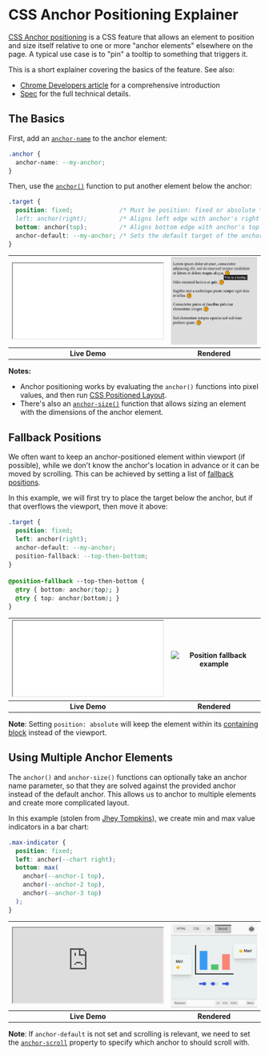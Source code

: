 <link rel="stylesheet" href="../common/explainer-common.css">

# CSS Anchor Positioning Explainer

[CSS Anchor positioning](https://drafts.csswg.org/css-anchor-position-1/) is a
CSS feature that allows an element to position and size itself relative to one
or more "anchor elements" elsewhere on the page. A typical use case is to "pin"
a tooltip to something that triggers it.

This is a short explainer covering the basics of the feature. See also:
- [Chrome Developers article](https://developer.chrome.com/blog/tether-elements-to-each-other-with-css-anchor-positioning)
  for a comprehensive introduction
- [Spec](https://drafts.csswg.org/css-anchor-position-1/) for the full technical
  details.

## The Basics

First, add an
[`anchor-name`](https://drafts.csswg.org/css-anchor-position-1/#propdef-anchor-name)
to the anchor element:

```css
.anchor {
  anchor-name: --my-anchor;
}
```

Then, use the
[`anchor()`](https://drafts.csswg.org/css-anchor-position-1/#anchor-pos)
function to put another element below the anchor:

```css
.target {
  position: fixed;             /* Must be position: fixed or absolute *
  left: anchor(right);         /* Aligns left edge with anchor's right edge */
  bottom: anchor(top);         /* Aligns bottom edge with anchor's top edge */
  anchor-default: --my-anchor; /* Sets the default target of the anchor() function */
}
```

| <iframe class="demo" src="./anchor-basic.html"></iframe> | ![Basic Example](./anchor-basic.png) |
| :-----------: | :----------: |
| **Live Demo** | **Rendered** |

**Notes:**
- Anchor positioning works by evaluating the `anchor()` functions into pixel
  values, and then run
  [CSS Positioned Layout](https://developer.mozilla.org/en-US/docs/Web/CSS/CSS_Positioning).
- There's also an
  [`anchor-size()`](https://drafts.csswg.org/css-anchor-position-1/#anchor-size)
  function that allows sizing an element with the dimensions of the anchor
  element.

## Fallback Positions

We often want to keep an anchor-positioned element within viewport (if
possible), while we don't know the anchor's location in advance or it can be
moved by scrolling.  This can be achieved by setting a list of [fallback
positions](https://drafts.csswg.org/css-anchor-position-1/#fallback).

In this example, we will first try to place the target below the anchor, but if
that overflows the viewport, then move it above:

```css
.target {
  position: fixed;
  left: anchor(right);
  anchor-default: --my-anchor;
  position-fallback: --top-then-bottom;
}

@position-fallback --top-then-bottom {
  @try { bottom: anchor(top); }
  @try { top: anchor(bottom); }
}
```

| <iframe class="demo" src="./position-fallback.html"></iframe> | <img class="demo" src="./position-fallback.gif" alt="Position fallback example"> |
| :-----------: | :----------: |
| **Live Demo** | **Rendered** |

**Note**: Setting `position: absolute` will keep the element within its
[containing block](https://drafts.csswg.org/css-position-3/#def-cb) instead of
the viewport.

## Using Multiple Anchor Elements

The `anchor()` and `anchor-size()` functions can optionally take an anchor name
parameter, so that they are solved against the provided anchor instead of the
default anchor. This allows us to anchor to multiple elements and create more
complicated layout.

In this example (stolen from
[Jhey Tompkins](https://developer.chrome.com/blog/tether-elements-to-each-other-with-css-anchor-positioning/#bar-chart-calc)),
we create min and max value indicators in a bar chart:

```css
.max-indicator {
  position: fixed;
  left: anchor(--chart right);
  bottom: max(
    anchor(--anchor-1 top),
    anchor(--anchor-2 top),
    anchor(--anchor-3 top)
  );
}
```

| <iframe class="demo" src="https://codepen.io/web-dot-dev/embed/PoeNKXJ?height=450&amp;theme-id=light&amp;default-tab=result&amp;editable=true" title="Pen PoeNKXJ by web-dot-dev on Codepen" loading="lazy" allow="camera;clipboard-read; clipboard-write; encrypted-media; geolocation; microphone;midi;">See the Pen <a href="https://codepen.io/web-dot-dev/embed/PoeNKXJ">Pen PoeNKXJ by web-dot-dev on Codepen</a></iframe> | <img class="demo" src="./bar-chart-calc.gif" alt="Bar chart calc"> |
| :-----------: | :----------: |
| **Live Demo** | **Rendered** |

**Note**: If `anchor-default` is not set and scrolling is relevant, we need to set the
  [`anchor-scroll`](https://drafts.csswg.org/css-anchor-position-1/#propdef-anchor-scroll)
  property to specify which anchor to should scroll with.
